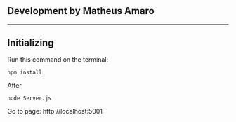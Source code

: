 # 
## Development by Matheus Amaro
---

## Initializing

Run this command on the terminal:

```
npm install
```

After

```
node Server.js
```

Go to page: http://localhost:5001
